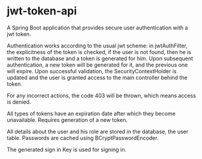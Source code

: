 # jwt-token-api

A Spring Boot application that provides secure user authentication with a jwt token.

Authentication works according to the usual jwt scheme: in jwtAuthFilter, the explicitness of the token is checked, if the user is not found, then he is written to the database and a token is generated for him. Upon subsequent authentication, a new token will be generated for it, and the previous one will expire. Upon successful validation, the SecurityContextHolder is updated and the user is granted access to the main controller behind the token.

For any incorrect actions, the code 403 will be thrown, which means access is denied.

All types of tokens have an expiration date after which they become unavailable. Requires generation of a new token.

All details about the user and his role are stored in the database, the user table. Passwords are cached using BCryptPasswordEncoder.

The generated sign in Key is used for signing in.
